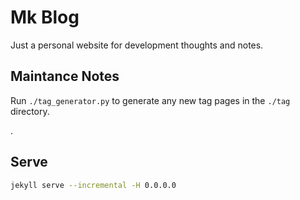# Mk Blog

Just a personal website for development thoughts and notes.


## Maintance Notes

Run `./tag_generator.py` to generate any new tag pages in the `./tag` directory.

.


## Serve

```bash
jekyll serve --incremental -H 0.0.0.0
```